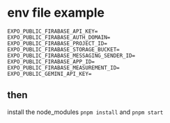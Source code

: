 # env file example

```env
EXPO_PUBLIC_FIRABASE_API_KEY=
EXPO_PUBLIC_FIRABASE_AUTH_DOMAIN=
EXPO_PUBLIC_FIRABASE_PROJECT_ID=
EXPO_PUBLIC_FIRABASE_STORAGE_BUCKET=
EXPO_PUBLIC_FIRABASE_MESSAGING_SENDER_ID=
EXPO_PUBLIC_FIRABASE_APP_ID=
EXPO_PUBLIC_FIRABASE_MEASUREMENT_ID=
EXPO_PUBLIC_GEMINI_API_KEY=
```

## then

install the node_modules `pnpm install` and `pnpm start`
